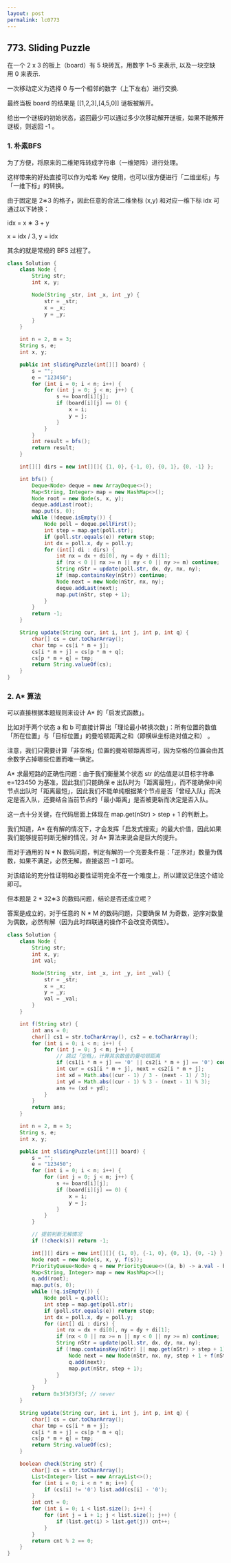 ```yaml
---
layout: post
permalink: lc0773 
---
```


## 773. Sliding Puzzle

在一个 2 x 3 的板上（board）有 5 块砖瓦，用数字 1~5 来表示, 以及一块空缺用 0 来表示.

一次移动定义为选择 0 与一个相邻的数字（上下左右）进行交换.

最终当板 board 的结果是 [[1,2,3],[4,5,0]] 谜板被解开。

给出一个谜板的初始状态，返回最少可以通过多少次移动解开谜板，如果不能解开谜板，则返回 -1 。

### 1. 朴素BFS

为了方便，将原来的二维矩阵转成字符串（一维矩阵）进行处理。

这样带来的好处直接可以作为哈希 Key 使用，也可以很方便进行「二维坐标」与「一维下标」的转换。

由于固定是 2∗3 的格子，因此任意的合法二维坐标 (x,y) 和对应一维下标 idx 可通过以下转换：

idx = x ∗ 3 + y

x = idx / 3, y = idx 

其余的就是常规的 BFS 过程了。

```java
class Solution {
    class Node {
        String str;
        int x, y;

        Node(String _str, int _x, int _y) {
            str = _str;
            x = _x;
            y = _y;
        }
    }

    int n = 2, m = 3;
    String s, e;
    int x, y;

    public int slidingPuzzle(int[][] board) {
        s = "";
        e = "123450";
        for (int i = 0; i < n; i++) {
            for (int j = 0; j < m; j++) {
                s += board[i][j];
                if (board[i][j] == 0) {
                    x = i;
                    y = j;
                }
            }
        }
        int result = bfs();
        return result;
    }

    int[][] dirs = new int[][]{ {1, 0}, {-1, 0}, {0, 1}, {0, -1} };

    int bfs() {
        Deque<Node> deque = new ArrayDeque<>();
        Map<String, Integer> map = new HashMap<>();
        Node root = new Node(s, x, y);
        deque.addLast(root);
        map.put(s, 0);
        while (!deque.isEmpty()) {
            Node poll = deque.pollFirst();
            int step = map.get(poll.str);
            if (poll.str.equals(e)) return step;
            int dx = poll.x, dy = poll.y;
            for (int[] di : dirs) {
                int nx = dx + di[0], ny = dy + di[1];
                if (nx < 0 || nx >= n || ny < 0 || ny >= m) continue;
                String nStr = update(poll.str, dx, dy, nx, ny);
                if (map.containsKey(nStr)) continue;
                Node next = new Node(nStr, nx, ny);
                deque.addLast(next);
                map.put(nStr, step + 1);
            }
        }
        return -1;
    }

    String update(String cur, int i, int j, int p, int q) {
        char[] cs = cur.toCharArray();
        char tmp = cs[i * m + j];
        cs[i * m + j] = cs[p * m + q];
        cs[p * m + q] = tmp;
        return String.valueOf(cs);
    }
}
```

### 2. A* 算法

可以直接根据本题规则来设计 A* 的「启发式函数」。

比如对于两个状态 a 和 b 可直接计算出「理论最小转换次数」：所有位置的数值「所在位置」与「目标位置」的曼哈顿距离之和（即横纵坐标绝对值之和） 。

注意，我们只需要计算「非空格」位置的曼哈顿距离即可，因为空格的位置会由其余数字占掉哪些位置而唯一确定。

A* 求最短路的正确性问题：由于我们衡量某个状态 str 的估值是以目标字符串 e=123450 为基准，因此我们只能确保 e 出队时为「距离最短」，而不能确保中间节点出队时「距离最短」，因此我们不能单纯根据某个节点是否「曾经入队」而决定是否入队，还要结合当前节点的「最小距离」是否被更新而决定是否入队。

这一点十分关键，在代码层面上体现在 map.get(nStr) > step + 1 的判断上。

我们知道，A* 在有解的情况下，才会发挥「启发式搜索」的最大价值，因此如果我们能够提前判断无解的情况，对 A* 算法来说会是巨大的提升。

而对于通用的 N * N 数码问题，判定有解的一个充要条件是：「逆序对」数量为偶数，如果不满足，必然无解，直接返回 −1 即可。

对该结论的充分性证明和必要性证明完全不在一个难度上，所以建议记住这个结论即可。

但本题是 2 * 32∗3 的数码问题，结论是否还成立呢？

答案是成立的，对于任意的 N * M 的数码问题，只要确保 M 为奇数，逆序对数量为偶数，必然有解（因为此时四联通的操作不会改变奇偶性）。

```java
class Solution {
    class Node {
        String str;
        int x, y;
        int val;

        Node(String _str, int _x, int _y, int _val) {
            str = _str;
            x = _x;
            y = _y;
            val = _val;
        }
    }

    int f(String str) {
        int ans = 0;
        char[] cs1 = str.toCharArray(), cs2 = e.toCharArray();
        for (int i = 0; i < n; i++) {
            for (int j = 0; j < m; j++) {
                // 跳过「空格」，计算其余数值的曼哈顿距离
                if (cs1[i * m + j] == '0' || cs2[i * m + j] == '0') continue;
                int cur = cs1[i * m + j], next = cs2[i * m + j];
                int xd = Math.abs((cur - 1) / 3 - (next - 1) / 3);
                int yd = Math.abs((cur - 1) % 3 - (next - 1) % 3);
                ans += (xd + yd);
            }
        }
        return ans;
    }

    int n = 2, m = 3;
    String s, e;
    int x, y;

    public int slidingPuzzle(int[][] board) {
        s = "";
        e = "123450";
        for (int i = 0; i < n; i++) {
            for (int j = 0; j < m; j++) {
                s += board[i][j];
                if (board[i][j] == 0) {
                    x = i;
                    y = j;
                }
            }
        }

        // 提前判断无解情况
        if (!check(s)) return -1;

        int[][] dirs = new int[][]{ {1, 0}, {-1, 0}, {0, 1}, {0, -1} };
        Node root = new Node(s, x, y, f(s));
        PriorityQueue<Node> q = new PriorityQueue<>((a, b) -> a.val - b.val);
        Map<String, Integer> map = new HashMap<>();
        q.add(root);
        map.put(s, 0);
        while (!q.isEmpty()) {
            Node poll = q.poll();
            int step = map.get(poll.str);
            if (poll.str.equals(e)) return step;
            int dx = poll.x, dy = poll.y;
            for (int[] di : dirs) {
                int nx = dx + di[0], ny = dy + di[1];
                if (nx < 0 || nx >= n || ny < 0 || ny >= m) continue;
                String nStr = update(poll.str, dx, dy, nx, ny);
                if (!map.containsKey(nStr) || map.get(nStr) > step + 1) {
                    Node next = new Node(nStr, nx, ny, step + 1 + f(nStr));
                    q.add(next);
                    map.put(nStr, step + 1);
                }
            }
        }
        return 0x3f3f3f3f; // never
    }

    String update(String cur, int i, int j, int p, int q) {
        char[] cs = cur.toCharArray();
        char tmp = cs[i * m + j];
        cs[i * m + j] = cs[p * m + q];
        cs[p * m + q] = tmp;
        return String.valueOf(cs);
    }

    boolean check(String str) {
        char[] cs = str.toCharArray();
        List<Integer> list = new ArrayList<>();
        for (int i = 0; i < n * m; i++) {
            if (cs[i] != '0') list.add(cs[i] - '0');
        }
        int cnt = 0;
        for (int i = 0; i < list.size(); i++) {
            for (int j = i + 1; j < list.size(); j++) {
                if (list.get(i) > list.get(j)) cnt++;
            }
        }
        return cnt % 2 == 0;
    }
}
```